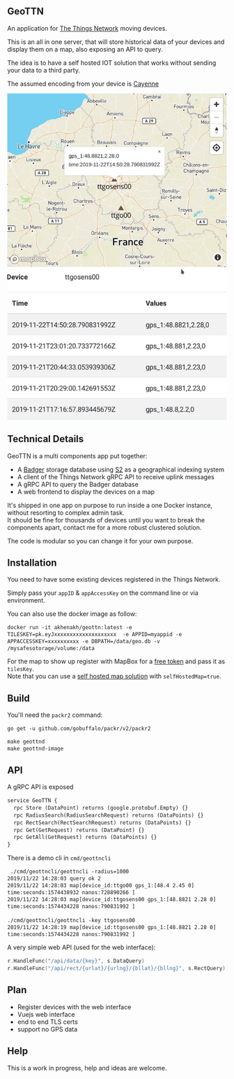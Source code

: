 GeoTTN
------

An application for [The Things Network](https://www.thethingsnetwork.org/) moving devices.

This is an all in one server, that will store historical data of your devices and display them on a map, also exposing an API to query.  

The idea is to have a self hosted IOT solution that works without sending your data to a third party.

The assumed encoding from your device is [Cayenne](https://developers.mydevices.com/cayenne/docs/lora/#lora-cayenne-low-power-payload)


![Current web interface](/img/interface.jpg?raw=true "Inteface")

## Technical Details

GeoTTN is a multi components app put together:

- A [Badger](https://github.com/dgraph-io/badger) storage database using [S2](https://s2geometry.io/) as a geographical indexing system
- A client of the Things Network gRPC API to receive uplink messages
- A gRPC API to query the Badger database
- A web frontend to display the devices on a map

It's shipped in one app on purpose to run inside a one Docker instance, without resorting to complex admin task.  
It should be fine for thousands of devices until you want to break the components apart, contact me for a more robust clustered solution.

The code is modular so you can change it for your own purpose.

## Installation

You need to have some existing devices registered in the Things Network.  

Simply pass your `appID` & `appAccessKey` on the command line or via environment.

You can also use the docker image as follow:

```
docker run -it akhenakh/geottn:latest -e TILESKEY=pk.eyJxxxxxxxxxxxxxxxxxxxx  -e APPID=myappid -e APPACCESSKEY=xxxxxxxxxx -e DBPATH=/data/geo.db -v /mysafesotorage/volume:/data
```

For the map to show up register with MapBox for a [free token](https://account.mapbox.com/access-tokens/) and pass it as `tilesKey`.  
Note that you can use a [self hosted map solution](https://blog.nobugware.com/post/2019/self_hosted_world_maps/) with `selfHostedMap=true`.



## Build

You'll need the `packr2` command:
```
go get -u github.com/gobuffalo/packr/v2/packr2
```

```
make geottnd
make geottnd-image
```

## API
A gRPC API is exposed 

```proto
service GeoTTN {
  rpc Store (DataPoint) returns (google.protobuf.Empty) {}
  rpc RadiusSearch(RadiusSearchRequest) returns (DataPoints) {}
  rpc RectSearch(RectSearchRequest) returns (DataPoints) {}
  rpc Get(GetRequest) returns (DataPoint) {}
  rpc GetAll(GetRequest) returns (DataPoints) {}
}
```

There is a demo cli in `cmd/geottncli`

```
 ./cmd/geottncli/geottncli -radius=1000
2019/11/22 14:28:03 query ok 2
2019/11/22 14:28:03 map[device_id:ttgo00 gps_1:[48.4 2.45 0] time:seconds:1574438932 nanos:728890266 ]
2019/11/22 14:28:03 map[device_id:ttgosens00 gps_1:[48.8821 2.28 0] time:seconds:1574434228 nanos:790831992 ]

./cmd/geottncli/geottncli -key ttgosens00  
2019/11/22 14:28:19 map[device_id:ttgosens00 gps_1:[48.8821 2.28 0] time:seconds:1574434228 nanos:790831992 ]

```

A very simple web API (used for the web interface):
```go
r.HandleFunc("/api/data/{key}", s.DataQuery)
r.HandleFunc("/api/rect/{urlat}/{urlng}/{bllat}/{bllng}", s.RectQuery)
```


## Plan

- Register devices with the web interface
- Vuejs web interface
- end to end TLS certs
- support no GPS data

## Help

This is a work in progress, help and ideas are welcome.